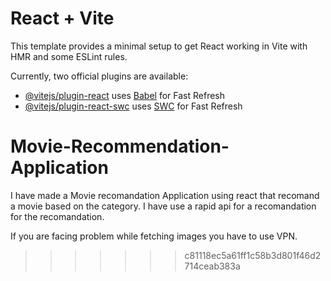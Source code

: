
# React + Vite

This template provides a minimal setup to get React working in Vite with HMR and some ESLint rules.

Currently, two official plugins are available:

- [@vitejs/plugin-react](https://github.com/vitejs/vite-plugin-react/blob/main/packages/plugin-react/README.md) uses [Babel](https://babeljs.io/) for Fast Refresh
- [@vitejs/plugin-react-swc](https://github.com/vitejs/vite-plugin-react-swc) uses [SWC](https://swc.rs/) for Fast Refresh


# Movie-Recommendation-Application

I have made a Movie recomandation Application using react that recomand a movie based on the  category. I  have use a rapid api for a recomandation for the recomandation.

If you are facing problem while fetching images you have to use VPN.
>>>>>>> c81118ec5a61ff1c58b3d801f46d2714ceab383a
